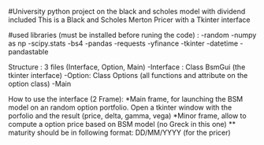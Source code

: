 #University python project on the black and scholes model with dividend included
This is a Black and Scholes Merton Pricer with a Tkinter interface

#used libraries (must be installed before runing the code) : 
-random
-numpy as np
-scipy.stats
-bs4
-pandas
-requests
-yfinance
-tkinter
-datetime
-pandastable

Structure : 3 files (Interface, Option, Main)
-Interface : Class BsmGui (the tkinter interface)
-Option: Class Options (all functions and attribute on the option class)
-Main

How to use the interface (2 Frame):
*Main frame, for launching the BSM model on an random option portfolio. Open a tkinter window with the porfolio and the result (price, delta, gamma, vega)
*Minor frame, allow to compute a option price based on BSM model (no Greck in this one)
** maturity should be in following format: DD/MM/YYYY (for the pricer)

